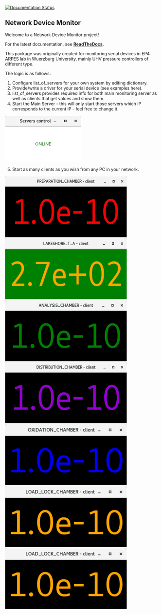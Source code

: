 
[![Documentation Status](https://readthedocs.org/projects/network-device-monitor/badge/?version=latest)](https://network-device-monitor.readthedocs.io/en/latest/?badge=latest)

## Network Device Monitor

Welcome to a Network Device Monitor project!

For the latest documentation, see **[ReadTheDocs](https://network-device-monitor.readthedocs.io/en/latest/)**.

This package was originally created for monitoring serial devices in EP4 ARPES lab in Wuerzburg University, mainly UHV pressure controllers of different type.

The logic is as follows:

1. Configure list_of_servers for your own system by editing dictionary.
2. Provide/write a driver for your serial device (see examples here).
3. list_of_servers provides required info for both main monitoring server as well as clients that get values and show them.
4. Start the Main Server - this will only start those servers which IP corresponds to the current IP - feel free to change it.

<img src="./docs/_static/Main_server.png" width="250px" height="150px"/>

5. Start as many clients as you wish from any PC in your network.

<img src="./docs/_static/Prep_Chamber_Client.png" width="400px" height="200px"/>

<img src="./docs/_static/Lakeshore.png" width="400px" height="200px"/>

<img src="./docs/_static/Analysis_Chamber_Client.png" width="400px" height="200px"/>

<img src="./docs/_static/Distribution_Chamber_Client.png" width="400px" height="200px"/>

<img src="./docs/_static/Oxi.png" width="400px" height="200px"/>

<img src="./docs/_static/LoadLock.png" width="400px" height="200px"/>

<img src="https://github.com/Villtord/Network_Device_Monitor/blob/master/docs/_static/LoadLock.png" width="400px" height="200px"/>
